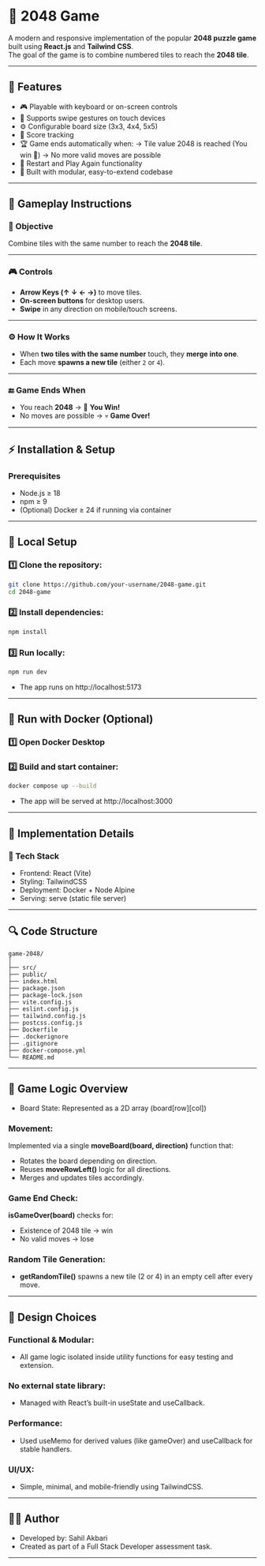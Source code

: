 # 🧩 2048 Game

A modern and responsive implementation of the popular **2048 puzzle game** built using **React.js** and **Tailwind CSS**.  
The goal of the game is to combine numbered tiles to reach the **2048 tile**.

---

## 🚀 Features

- 🎮 Playable with keyboard or on-screen controls
- 📱 Supports swipe gestures on touch devices
- ⚙️ Configurable board size (3x3, 4x4, 5x5)
- 💾 Score tracking
- 🏆 Game ends automatically when:
  -> Tile value 2048 is reached (You win 🎉)
  -> No more valid moves are possible
- 🔁 Restart and Play Again functionality
- 🧱 Built with modular, easy-to-extend codebase

---

## 🧠 Gameplay Instructions

### 🎯 Objective
Combine tiles with the same number to reach the **2048 tile**.

---

### 🎮 Controls

- **Arrow Keys (↑ ↓ ← →)** to move tiles.  
- **On-screen buttons** for desktop users.  
- **Swipe** in any direction on mobile/touch screens.  

---

### ⚙️ How It Works

- When **two tiles with the same number** touch, they **merge into one**.  
- Each move **spawns a new tile** (either `2` or `4`).  

---

### 🔚 Game Ends When

- You reach **2048** → 🎉 **You Win!**  
- No moves are possible → 💀 **Game Over!**

---

## ⚡ Installation & Setup

### Prerequisites

- Node.js ≥ 18
- npm ≥ 9
- (Optional) Docker ≥ 24 if running via container

---

## 🧩 Local Setup

### 1️⃣ Clone the repository:

```bash
git clone https://github.com/your-username/2048-game.git
cd 2048-game
```

### 2️⃣ Install dependencies:

```bash
npm install
```

### 3️⃣ Run locally:

```bash
npm run dev
```

- The app runs on http://localhost:5173

---

## 🐳 Run with Docker (Optional)

### 1️⃣ Open Docker Desktop

### 2️⃣ Build and start container:

```bash
docker compose up --build
```

- The app will be served at http://localhost:3000

---

## 🧩 Implementation Details

### 🧱 Tech Stack

- Frontend: React (Vite)
- Styling: TailwindCSS
- Deployment: Docker + Node Alpine
- Serving: serve (static file server)

---

## 🔍 Code Structure

```
game-2048/
│
├── src/
├── public/
├── index.html
├── package.json
├── package-lock.json
├── vite.config.js
├── eslint.config.js
├── tailwind.config.js
├── postcss.config.js
├── Dockerfile
├── .dockerignore
├── .gitignore
├── docker-compose.yml
└── README.md
```

---

## 🔄 Game Logic Overview

- Board State: Represented as a 2D array (board[row][col])

### Movement:

Implemented via a single **moveBoard(board, direction)** function that:
- Rotates the board depending on direction.
- Reuses **moveRowLeft()** logic for all directions.
- Merges and updates tiles accordingly.

### Game End Check:

**isGameOver(board)** checks for:
- Existence of 2048 tile → win
- No valid moves → lose

### Random Tile Generation:

- **getRandomTile()** spawns a new tile (2 or 4) in an empty cell after every move.

---

## 🧰 Design Choices

### Functional & Modular:
- All game logic isolated inside utility functions for easy testing and extension.

### No external state library:
- Managed with React’s built-in useState and useCallback.

### Performance:
- Used useMemo for derived values (like gameOver) and useCallback for stable handlers.

### UI/UX:
- Simple, minimal, and mobile-friendly using TailwindCSS.

---

## 👨‍💻 Author

- Developed by: Sahil Akbari
- Created as part of a Full Stack Developer assessment task.
---
